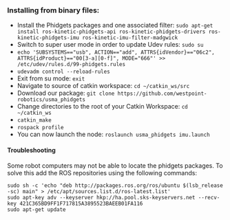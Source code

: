 ### Installing from binary files:
- Install the Phidgets packages and one associated filter: `sudo apt-get install ros-kinetic-phidgets-api ros-kinetic-phidgets-drivers ros-kinetic-phidgets-imu ros-kinetic-imu-filter-madgwick`
- Switch to super user mode in order to update Udev rules: `sudo su`
- `echo 'SUBSYSTEMS=="usb", ACTION=="add", ATTRS{idVendor}=="06c2", ATTRS{idProduct}=="00[3-a][0-f]", MODE="666"' >> /etc/udev/rules.d/99-phidgets.rules`
- `udevadm control --reload-rules`
- Exit from su mode: `exit`
- Navigate to source of catkin workspace: `cd ~/catkin_ws/src` 
- Download our package: `git clone https://github.com/westpoint-robotics/usma_phidgets`
- Change directories to the root of your Catkin Workspace: `cd ~/catkin_ws`
- `catkin_make`
- `rospack profile`
- You can now launch the node: `roslaunch usma_phidgets imu.launch`

#### Troubleshooting
Some robot computers may not be able to locate the phidgets packages. To solve this add the ROS repositories using the following commands:
```
sudo sh -c 'echo "deb http://packages.ros.org/ros/ubuntu $(lsb_release -sc) main" > /etc/apt/sources.list.d/ros-latest.list'
sudo apt-key adv --keyserver hkp://ha.pool.sks-keyservers.net --recv-key 421C365BD9FF1F717815A3895523BAEEB01FA116
sudo apt-get update
```
